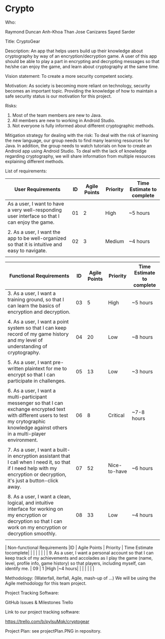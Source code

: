 # Crypto

Who:

Raymond Duncan
Anh-Khoa Than
Jose Canizares
Sayed Sarder

Title:
CryptoGear

Description: 
An app that helps users build up their knowledge about cryptography by way of an encryption/decryption game. A user of this app should be able to play a part in encrypting and decrypting messages so that he/she can enjoy the game, and learn about cryptography at the same time.

Vision statement: 
To create a more security competent society.

Motivation: 
As society is becoming more reliant on technology, security becomes an important topic. Providing the knowledge of how to maintain a safe security status is our motivation for this project. 

Risks:
1) Most of the team members are new to Java.
2) All members are new to working in Android Studio.
3) Not everyone is fully informed about different cryptographic methods.

Mitigation strategy for dealing with the risk:
To deal with the risk of learning the new language, our group needs to find many learning resources for Java. In addition, the group needs to watch tutorials on how to create an Android app using Android Studio. To deal with the lack of knowledge regarding cryptography, we will share information from multiple resources explaining different methods.

List of requirements: 


| User Requirements   | ID | Agile Points | Priority | Time Estimate to complete |
|---|---|---|---|---|
|  As a user, I want to have a very well-responding user interface so that I can enjoy the game. | 01 |  2 | High | ~5 hours
| | | | | |
|  2. As a user, I want the app to be well-organized so that it is intuitive and easy to navigate.  | 02  | 3 | Medium| ~4 hours
| | | | | |



| Functional Requirements  | ID | Agile Points | Priority | Time Estimate to complete|
|---|---|---|---|---|
|  3. As a user, I want a training ground, so that I can learn the basics of encryption and decryption. | 03  | 5 | High |  ~5 hours
| | | | | |
|  4. As a user, I want a point system so that I can keep record of my game history and my level of understanding of cryptography.  | 04 | 20 |	Low | ~8 hours
| | | | | |
|  5. As a user, I want pre-written plaintext for me to encrypt so that I can participate in challenges. | 05  | 13 | Low | ~3 hours
| | | | | |
|  6. As a user, I want a multi-participant messenger so that I can exchange encrypted text with different users to test my crytographic knowledge against others in a multi-player environment. | 06 | 8 | Critical | ~7-8 hours
| | | | | |
|  7. As a user, I want a built-in encryption assistant that I call when I need it, so that if I need help with my encryption or decryption, it's just a button-click away. | 07 |	52  | Nice-to-have| ~6 hours
| | | | | |
|  8. As a user, I want a clean, logical, and intuitive interface for working on my encryption or decryption so that I can work on my encryption or decryption smoothly. | 08 | 33 | Low |  ~4 hours
| | | | | |


| Non-functional Requirements   |ID | Agile Points | Priority | Time Estimate tocomplete|
| | | | | |
|  9. As a user, I want a personal account so that I can keep track of my achievements and accolades as I play the game (name, level, profile info, game history) so that players, including myself, can identify me. | 09  |  1 |High |~4 hours|
| | | | | |


Methodology: (Waterfall, iterfall, Agile, mash-up of …)
We will be using the Agile methodology for this team project.

Project Tracking Software:

GitHub Issues & Milestones
Trello

Link to our project tracking software: 

https://trello.com/b/pyIsuMqk/cryptogear

Project Plan: 
see projectPlan.PNG in repository.
